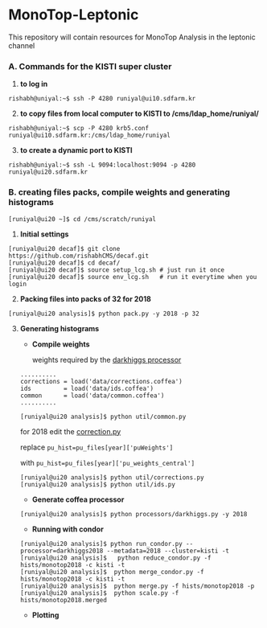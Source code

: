 # MonoTop-Leptonic
This repository will contain resources for MonoTop Analysis in the leptonic channel

### A. Commands for the KISTI super cluster

1. **to log in**

````console
rishabh@uniyal:~$ ssh -P 4280 runiyal@ui10.sdfarm.kr
````

2. **to copy files from local computer to KISTI to /cms/ldap_home/runiyal/**

````console
rishabh@uniyal:~$ scp -P 4280 krb5.conf runiyal@ui10.sdfarm.kr:/cms/ldap_home/runiyal
````

3. **to create a dynamic port to KISTI**

````console
rishabh@uniyal:~$ ssh -L 9094:localhost:9094 -p 4280 runiyal@ui20.sdfarm.kr
````

### B. creating files packs, compile weights and generating histograms 

````console
[runiyal@ui20 ~]$ cd /cms/scratch/runiyal 
````
1. **Initial settings**
````console
[runiyal@ui20 decaf]$ git clone https://github.com/rishabhCMS/decaf.git
[runiyal@ui20 decaf]$ cd decaf/
[runiyal@ui20 decaf]$ source setup_lcg.sh # just run it once
[runiyal@ui20 decaf]$ source env_lcg.sh   # run it everytime when you login

````

2. **Packing files into packs of 32 for 2018**

````console
[runiyal@ui20 analysis]$ python pack.py -y 2018 -p 32 
````

3. **Generating histograms**

    - **Compile weights**
    
      weights required by the [darkhiggs processor](https://github.com/rishabhCMS/decaf/blob/master/analysis/processors/darkhiggs.py#L1632)
    
    ```
    ..........
    corrections = load('data/corrections.coffea')
    ids         = load('data/ids.coffea')
    common      = load('data/common.coffea')
    ..........
    ```

      ````console
      [runiyal@ui20 analysis]$ python util/common.py 
      ````
      for 2018 edit the [correction.py](https://github.com/rishabhCMS/decaf/blob/master/analysis/util/corrections.py#L21)
      
      replace ```pu_hist=pu_files[year]['puWeights']```

      with    ```pu_hist=pu_files[year]['pu_weights_central']```
      
      ````console
      [runiyal@ui20 analysis]$ python util/corrections.py
      [runiyal@ui20 analysis]$ python util/ids.py
      ````
      
     - **Generate coffea processor**
     
     ````console
     [runiyal@ui20 analysis]$ python processors/darkhiggs.py -y 2018
     ````
     - **Running with condor**
     ````console
     [runiyal@ui20 analysis]$ python run_condor.py --processor=darkhiggs2018 --metadata=2018 --cluster=kisti -t
     [runiyal@ui20 analysis]$   python reduce_condor.py -f hists/monotop2018 -c kisti -t
     [runiyal@ui20 analysis]$  python merge_condor.py -f hists/monotop2018 -c kisti -t
     [runiyal@ui20 analysis]$  python merge.py -f hists/monotop2018 -p
     [runiyal@ui20 analysis]$  python scale.py -f hists/monotop2018.merged 
     ````
     
     - **Plotting**
      
